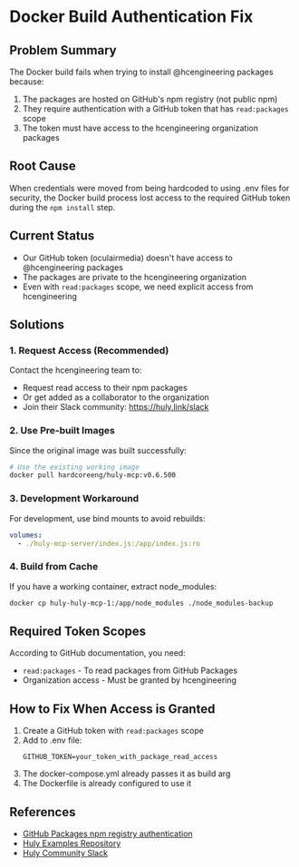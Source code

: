 # Docker Build Authentication Fix

## Problem Summary
The Docker build fails when trying to install @hcengineering packages because:
1. The packages are hosted on GitHub's npm registry (not public npm)
2. They require authentication with a GitHub token that has `read:packages` scope
3. The token must have access to the hcengineering organization packages

## Root Cause
When credentials were moved from being hardcoded to using .env files for security, the Docker build process lost access to the required GitHub token during the `npm install` step.

## Current Status
- Our GitHub token (oculairmedia) doesn't have access to @hcengineering packages
- The packages are private to the hcengineering organization
- Even with `read:packages` scope, we need explicit access from hcengineering

## Solutions

### 1. Request Access (Recommended)
Contact the hcengineering team to:
- Request read access to their npm packages
- Or get added as a collaborator to the organization
- Join their Slack community: https://huly.link/slack

### 2. Use Pre-built Images
Since the original image was built successfully:
```bash
# Use the existing working image
docker pull hardcoreeng/huly-mcp:v0.6.500
```

### 3. Development Workaround
For development, use bind mounts to avoid rebuilds:
```yaml
volumes:
  - ./huly-mcp-server/index.js:/app/index.js:ro
```

### 4. Build from Cache
If you have a working container, extract node_modules:
```bash
docker cp huly-huly-mcp-1:/app/node_modules ./node_modules-backup
```

## Required Token Scopes
According to GitHub documentation, you need:
- `read:packages` - To read packages from GitHub Packages
- Organization access - Must be granted by hcengineering

## How to Fix When Access is Granted

1. Create a GitHub token with `read:packages` scope
2. Add to .env file:
   ```
   GITHUB_TOKEN=your_token_with_package_read_access
   ```
3. The docker-compose.yml already passes it as build arg
4. The Dockerfile is already configured to use it

## References
- [GitHub Packages npm registry authentication](https://docs.github.com/en/packages/working-with-a-github-packages-registry/working-with-the-npm-registry#authenticating-with-a-personal-access-token)
- [Huly Examples Repository](https://github.com/hcengineering/huly-examples)
- [Huly Community Slack](https://huly.link/slack)